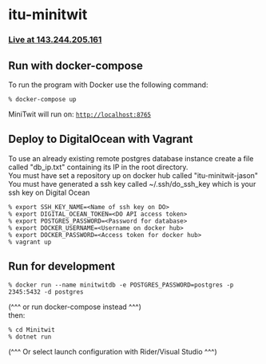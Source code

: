 # itu-minitwit

### <a href="http://143.244.205.161">Live at 143.244.205.161</a>

## Run with docker-compose

To run the program with Docker use the following command:

```
% docker-compose up
```

MiniTwit will run on: <a href="http://localhost:8765">`http://localhost:8765`</a>

## Deploy to DigitalOcean with Vagrant
To use an already existing remote postgres database instance create a file called "db_ip.txt" containing its IP in the root directory. <br>
You must have set a repository up on docker hub called "itu-minitwit-jason" <br>
You must have generated a ssh key called ~/.ssh/do_ssh_key which is your ssh key on Digital Ocean
```
% export SSH_KEY_NAME=<Name of ssh key on DO>
% export DIGITAL_OCEAN_TOKEN=<DO API access token>
% export POSTGRES_PASSWORD=<Password for database>
% export DOCKER_USERNAME=<Username on docker hub>
% export DOCKER_PASSWORD=<Access token for docker hub>
% vagrant up
```
## Run for development

```
% docker run --name minitwitdb -e POSTGRES_PASSWORD=postgres -p 2345:5432 -d postgres
```
(^^^ or run docker-compose instead ^^^) <br />
then:
```
% cd Minitwit
% dotnet run
```
(^^^ Or select launch configuration with Rider/Visual Studio ^^^)